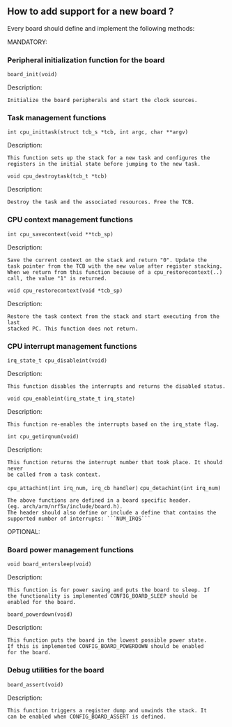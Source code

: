 ## How to add support for a new board ?

Every board should define and implement the following methods:

MANDATORY:

### Peripheral initialization function for the board

```board_init(void)```

Description:

	Initialize the board peripherals and start the clock sources.

### Task management functions

```int cpu_inittask(struct tcb_s *tcb, int argc, char **argv)```

Description:

	This function sets up the stack for a new task and configures the
	registers in the initial state before jumping to the new task.

```void cpu_destroytask(tcb_t *tcb)```

Description:

	Destroy the task and the associated resources. Free the TCB.

### CPU context management functions

```int cpu_savecontext(void **tcb_sp)```

Description:

	Save the current context on the stack and return "0". Update the
	task pointer from the TCB with the new value after register stacking.
	When we return from this function because of a cpu_restorecontext(..)
	call, the value "1" is returned.

```void cpu_restorecontext(void *tcb_sp)```

Description:

	Restore the task context from the stack and start executing from the last
	stacked PC. This function does not return.

### CPU interrupt management functions

```irq_state_t cpu_disableint(void)```

Description:

	This function disables the interrupts and returns the disabled status.

```void cpu_enableint(irq_state_t irq_state)```

Description:

	This function re-enables the interrupts based on the irq_state flag.

```int cpu_getirqnum(void)```

Description:

	This function returns the interrupt number that took place. It should never
	be called from a task context.

```cpu_attachint(int irq_num, irq_cb handler)```
```cpu_detachint(int irq_num)```

	The above functions are defined in a board specific header.
	(eg. arch/arm/nrf5x/include/board.h).
	The header should also define or include a define that contains the
	supported number of interrupts: ```NUM_IRQS```


OPTIONAL:

### Board power management functions

```void board_entersleep(void)```

Description:

	This function is for power saving and puts the board to sleep. If
	the functionality is implemented CONFIG_BOARD_SLEEP should be
	enabled for the board.

```board_powerdown(void)```

Description:

	This function puts the board in the lowest possible power state.
	If this is implemented CONFIG_BOARD_POWERDOWN should be enabled
	for the board.


### Debug utilities for the board

```board_assert(void)```

Description:

	This function triggers a register dump and unwinds the stack. It
	can be enabled when CONFIG_BOARD_ASSERT is defined.
